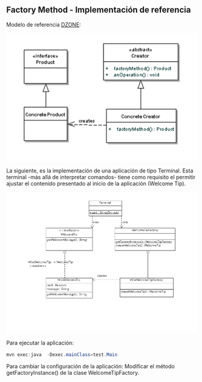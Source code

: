 
## Factory Method - Implementación de referencia

Modelo de referencia [DZONE](https://dzone.com/articles/design-patterns-factory):

![](img/facpattern.png)

La siguiente, es la implementación de una aplicación de tipo Terminal. Esta terminal -más allá de interpretar comandos- tiene como requisito el permitir ajustar el contenido presentado al inicio de la aplicación (Welcome Tip). 

![](img/factorymodel.png)

Para ejecutar la aplicación:

```java
mvn exec:java  -Dexec.mainClass=test.Main
```

Para cambiar la configuración de la aplicación: Modificar el método getFactoryInstance() de la clase WelcomeTipFactory.

